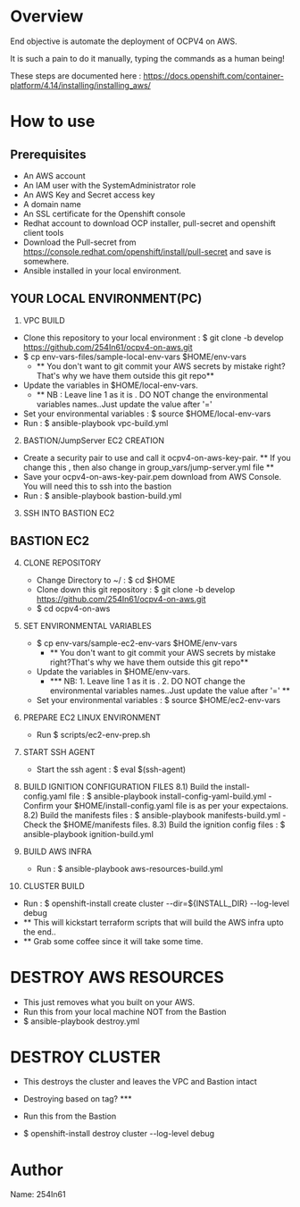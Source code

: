 Overview
========
End objective is automate the deployment of OCPV4 on AWS.

It is such a pain to do it manually, typing the commands as a human being!

These steps are documented here : https://docs.openshift.com/container-platform/4.14/installing/installing_aws/


How to use
==========

Prerequisites
--------------

- An AWS account 
- An IAM user with the SystemAdministrator role 
- An AWS Key and Secret access key
- A domain name 
- An SSL certificate for the Openshift console 
- Redhat account to download OCP installer, pull-secret and openshift client tools
- Download the Pull-secret from https://console.redhat.com/openshift/install/pull-secret and save is somewhere. 
- Ansible installed in your local environment.

YOUR LOCAL ENVIRONMENT(PC)
--------------------------

1. VPC BUILD 
  - Clone this repository to your local environment :  $ git clone -b develop https://github.com/254In61/ocpv4-on-aws.git
  - $ cp env-vars-files/sample-local-env-vars $HOME/env-vars 
    - ** You don't want to git commit your AWS secrets by mistake right?That's why we have them outside this git repo**
  - Update the variables in $HOME/local-env-vars. 
    - ** NB : Leave line 1 as it is . DO NOT change the environmental variables names..Just update the value after '='
  - Set your environmental variables : $ source $HOME/local-env-vars
  - Run : $ ansible-playbook vpc-build.yml

2. BASTION/JumpServer EC2 CREATION
  - Create a security pair to use and call it ocpv4-on-aws-key-pair. ** If you change this , then also change in group_vars/jump-server.yml file **
  - Save your ocpv4-on-aws-key-pair.pem download from AWS Console. You will need this to ssh into the bastion
  - Run : $ ansible-playbook bastion-build.yml

3. SSH INTO BASTION EC2

BASTION EC2
------------

4. CLONE REPOSITORY
   - Change Directory to ~/  : $ cd $HOME 
   - Clone down this git repository : $ git clone -b develop https://github.com/254In61/ocpv4-on-aws.git
   - $ cd ocpv4-on-aws

5. SET ENVIRONMENTAL VARIABLES
   - $ cp env-vars/sample-ec2-env-vars $HOME/env-vars 
     - ** You don't want to git commit your AWS secrets by mistake right?That's why we have them outside this git repo**
   - Update the variables in $HOME/env-vars. 
     - *** NB: 1. Leave line 1 as it is . 2. DO NOT change the environmental variables names..Just update the value after '=' **
   - Set your environmental variables : $ source $HOME/ec2-env-vars

6. PREPARE EC2 LINUX ENVIRONMENT
   - Run $ scripts/ec2-env-prep.sh

7. START SSH AGENT
   - Start the ssh agent : $ eval $(ssh-agent)

8. BUILD IGNITION CONFIGURATION FILES
   8.1) Build the install-config.yaml file : $ ansible-playbook install-config-yaml-build.yml
       - Confirm your $HOME/install-config.yaml file is as per your expectaions.
   8.2) Build the manifests files : $ ansible-playbook manifests-build.yml
       - Check the $HOME/manifests files.
   8.3) Build the ignition config files : $ ansible-playbook ignition-build.yml

9. BUILD AWS INFRA
   - Run : $ ansible-playbook aws-resources-build.yml

10. CLUSTER BUILD
   - Run : $ openshift-install create cluster --dir=${INSTALL_DIR} --log-level debug
   - ** This will kickstart terraform scripts that will build the AWS infra upto the end..
   - ** Grab some coffee since it will take some time.

DESTROY AWS RESOURCES
======================
- This just removes what you built on your AWS.
- Run this from your local machine NOT from the Bastion
- $ ansible-playbook destroy.yml

DESTROY CLUSTER
================
- This destroys the cluster and leaves the VPC and Bastion intact
- Destroying based on tag? ***
- Run this from the Bastion

- $ openshift-install destroy cluster --log-level debug
  

Author
======
Name: 254In61